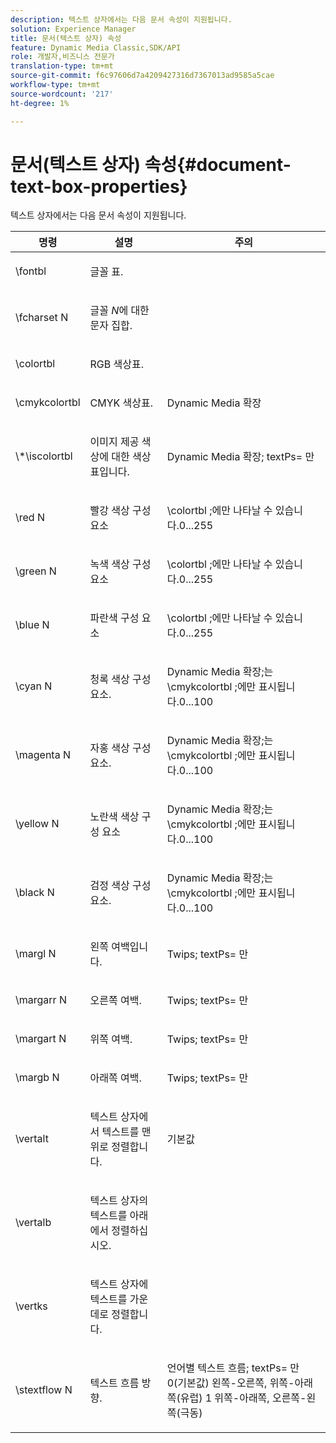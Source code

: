 ```yaml
---
description: 텍스트 상자에서는 다음 문서 속성이 지원됩니다.
solution: Experience Manager
title: 문서(텍스트 상자) 속성
feature: Dynamic Media Classic,SDK/API
role: 개발자,비즈니스 전문가
translation-type: tm+mt
source-git-commit: f6c97606d7a4209427316d7367013ad9585a5cae
workflow-type: tm+mt
source-wordcount: '217'
ht-degree: 1%

---
```



# 문서(텍스트 상자) 속성{#document-text-box-properties}

텍스트 상자에서는 다음 문서 속성이 지원됩니다.

<table id="table_8E1DF8E6BD894D7A9ACFC839918E2315"> 
 <thead> 
  <tr> 
   <th class="entry"> <b>명령</b> </th> 
   <th class="entry"> <b>설명</b> </th> 
   <th class="entry"> <b>주의</b> </th> 
  </tr> 
 </thead>
 <tbody> 
  <tr> 
   <td> <span class="codeph"> \fontbl  </span> </td> 
   <td> <p>글꼴 표. </p> </td> 
   <td> <p> </p> </td> 
  </tr> 
  <tr> 
   <td> <span class="codeph"> \fcharset  <span class="varname"> N  </span> </span> </td> 
   <td> <p>글꼴 <i>N</i>에 대한 문자 집합. </p> </td> 
   <td> <p> </p> </td> 
  </tr> 
  <tr> 
   <td> <span class="codeph"> \colortbl  </span> </td> 
   <td> <p>RGB 색상표. </p> </td> 
   <td> <p> </p> </td> 
  </tr> 
  <tr> 
   <td> <span class="codeph"> \cmykcolortbl  </span> </td> 
   <td> <p>CMYK 색상표. </p> </td> 
   <td> <p>Dynamic Media 확장 </p> </td> 
  </tr> 
  <tr> 
   <td> <span class="codeph"> \*\iscolortbl  </span> </td> 
   <td> <p>이미지 제공 색상에 대한 색상표입니다. </p> </td> 
   <td> <p>Dynamic Media 확장;<span class="codeph"> textPs= </span>만 </p> </td> 
  </tr> 
  <tr> 
   <td> <span class="codeph"> \red  <span class="varname"> N  </span> </span> </td> 
   <td> <p>빨강 색상 구성 요소 </p> </td> 
   <td> <p><span class="codeph"> \colortbl </span>;에만 나타날 수 있습니다.0...255 </p> </td> 
  </tr> 
  <tr> 
   <td> <span class="codeph"> \green  <span class="varname"> N  </span> </span> </td> 
   <td> <p>녹색 색상 구성 요소 </p> </td> 
   <td> <p><span class="codeph"> \colortbl </span>;에만 나타날 수 있습니다.0...255 </p> </td> 
  </tr> 
  <tr> 
   <td> <span class="codeph"> \blue  <span class="varname"> N  </span> </span> </td> 
   <td> <p>파란색 구성 요소 </p> </td> 
   <td> <p><span class="codeph"> \colortbl </span>;에만 나타날 수 있습니다.0...255 </p> </td> 
  </tr> 
  <tr> 
   <td> <span class="codeph"> \cyan  <span class="varname"> N  </span> </span> </td> 
   <td> <p>청록 색상 구성 요소. </p> </td> 
   <td> <p>Dynamic Media 확장;는 <span class="codeph"> \cmykcolortbl </span>;에만 표시됩니다.0...100 </p> </td> 
  </tr> 
  <tr> 
   <td> <span class="codeph"> \magenta  <span class="varname"> N  </span> </span> </td> 
   <td> <p>자홍 색상 구성 요소. </p> </td> 
   <td> <p>Dynamic Media 확장;는 <span class="codeph"> \cmykcolortbl </span>;에만 표시됩니다.0...100 </p> </td> 
  </tr> 
  <tr> 
   <td> <span class="codeph"> \yellow  <span class="varname"> N  </span> </span> </td> 
   <td> <p>노란색 색상 구성 요소 </p> </td> 
   <td> <p>Dynamic Media 확장;는 <span class="codeph"> \cmykcolortbl </span>;에만 표시됩니다.0...100 </p> </td> 
  </tr> 
  <tr> 
   <td> <span class="codeph"> \black  <span class="varname"> N  </span> </span> </td> 
   <td> <p>검정 색상 구성 요소. </p> </td> 
   <td> <p>Dynamic Media 확장;는 <span class="codeph"> \cmykcolortbl </span>;에만 표시됩니다.0...100 </p> </td> 
  </tr> 
  <tr> 
   <td> <span class="codeph"> \margl  <span class="varname"> N  </span> </span> </td> 
   <td> <p>왼쪽 여백입니다. </p> </td> 
   <td> <p>Twips;<span class="codeph"> textPs= </span>만 </p> </td> 
  </tr> 
  <tr> 
   <td> <span class="codeph"> \margarr  <span class="varname"> N  </span> </span> </td> 
   <td> <p>오른쪽 여백. </p> </td> 
   <td> <p>Twips;<span class="codeph"> textPs= </span>만 </p> </td> 
  </tr> 
  <tr> 
   <td> <span class="codeph"> \margart  <span class="varname"> N  </span> </span> </td> 
   <td> <p>위쪽 여백. </p> </td> 
   <td> <p>Twips;<span class="codeph"> textPs= </span>만 </p> </td> 
  </tr> 
  <tr> 
   <td> <span class="codeph"> \margb  <span class="varname"> N  </span> </span> </td> 
   <td> <p>아래쪽 여백. </p> </td> 
   <td> <p>Twips;<span class="codeph"> textPs= </span>만 </p> </td> 
  </tr> 
  <tr> 
   <td> <span class="codeph"> \vertalt  </span> </td> 
   <td> <p>텍스트 상자에서 텍스트를 맨 위로 정렬합니다. </p> </td> 
   <td> <p>기본값 </p> </td> 
  </tr> 
  <tr> 
   <td> <span class="codeph"> \vertalb  </span> </td> 
   <td> <p>텍스트 상자의 텍스트를 아래에서 정렬하십시오. </p> </td> 
   <td> <p> </p> </td> 
  </tr> 
  <tr> 
   <td> <span class="codeph"> \vertks  </span> </td> 
   <td> <p>텍스트 상자에 텍스트를 가운데로 정렬합니다. </p> </td> 
   <td> <p> </p> </td> 
  </tr> 
  <tr> 
   <td> <span class="codeph"> \stextflow  <span class="varname"> N  </span> </span> </td> 
   <td> <p>텍스트 흐름 방향. </p> </td> 
   <td> <p>언어별 텍스트 흐름;<span class="codeph"> textPs= </span>만 0(기본값) 왼쪽-오른쪽, 위쪽-아래쪽(유럽) 1 위쪽-아래쪽, 오른쪽-왼쪽(극동) </p> </td> 
  </tr> 
 </tbody> 
</table>

